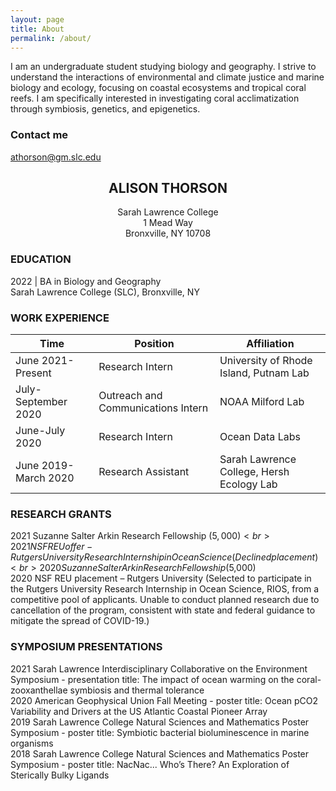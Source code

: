 ```yaml
---
layout: page
title: About
permalink: /about/
---
```


I am an undergraduate student studying biology and geography. I strive to understand the interactions of environmental and climate justice and marine biology and ecology, focusing on coastal ecosystems and tropical coral reefs. I am specifically interested in investigating coral acclimatization through symbiosis, genetics, and epigenetics.

### Contact me

[athorson@gm.slc.edu](mailto:athorson@gm.slc.edu)

## <center>ALISON THORSON</center>
<center>Sarah Lawrence College</center>
<center>1 Mead Way</center>
<center>Bronxville, NY 10708</center>

### EDUCATION
2022 |	BA in Biology and Geography<br>
Sarah Lawrence College (SLC), Bronxville, NY

### WORK EXPERIENCE

Time|Position| Affiliation
--|--|--
June 2021-Present	| Research Intern | University of Rhode Island, Putnam Lab
July-September 2020  | Outreach and Communications Intern | NOAA Milford Lab
June-July 2020	| Research Intern | Ocean Data Labs
June 2019-March 2020	| Research Assistant | Sarah Lawrence College, Hersh Ecology Lab

### RESEARCH GRANTS

2021 Suzanne Salter Arkin Research Fellowship ($5,000)<br>
2021 NSF REU offer - Rutgers University Research Internship in Ocean Science (Declined placement)<br>
2020 Suzanne Salter Arkin Research Fellowship ($5,000)<br>
2020 NSF REU placement – Rutgers University (Selected to participate in the Rutgers University Research Internship in Ocean Science, RIOS, from a competitive pool of applicants. Unable to conduct planned research due to cancellation of the program, consistent with state and federal guidance to mitigate the spread of COVID-19.)

### SYMPOSIUM PRESENTATIONS

2021 Sarah Lawrence Interdisciplinary Collaborative on the Environment Symposium - presentation title: The impact of ocean warming on the coral-zooxanthellae symbiosis and thermal tolerance<br>
2020 American Geophysical Union Fall Meeting - poster title: Ocean pCO2 Variability and Drivers at the US Atlantic Coastal Pioneer Array<br>
2019 Sarah Lawrence College Natural Sciences and Mathematics Poster Symposium - poster title: Symbiotic bacterial bioluminescence in marine organisms<br>
2018 Sarah Lawrence College Natural Sciences and Mathematics Poster Symposium - poster title: NacNac... Who’s There? An Exploration of Sterically Bulky Ligands<br>
